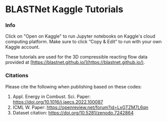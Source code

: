 # BLASTNet Kaggle Tutorials

### Info

Click on "Open on Kaggle" to run Jupyter notebooks on Kaggle's cloud computing platform.
Make sure to click “Copy & Edit” to run with your own Kaggle account.

These tutorials are used for the 3D compressible reacting flow data provided at [https://blastnet.github.io/](https://blastnet.github.io/).

### Citations 

Please cite the following when publishing based on these codes:

1. Appl. Energy in Combust. Sci. Paper: https://doi.org/10.1016/j.jaecs.2022.100087
2. ICML W. Paper: https://openreview.net/forum?id=LxGTZM7L6qn
3. Dataset citation: https://doi.org/10.5281/zenodo.7242864
